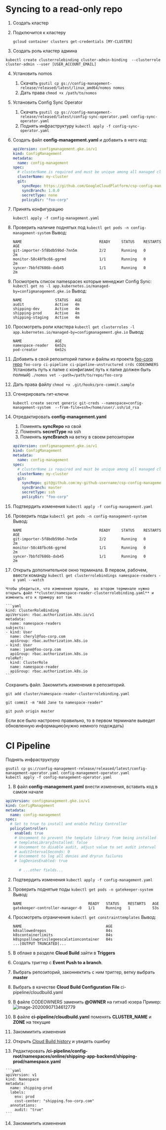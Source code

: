 # Syncing to a read-only repo

1. Создать кластер

2. Подключится к кластеру 

   ```
   gcloud container clusters get-credentials [MY-CLUSTER]
   ```

3. Создать роль кластер админа 

```
kubectl create clusterrolebinding cluster-admin-binding  --clusterrole cluster-admin --user [USER_ACCOUNT_EMAIL] 
```

4. Установить nomos 

   1. Скачать
      `gsutil cp gs://config-management-release/released/latest/linux_amd64/nomos nomos`
   2. Дать права
      `chmod +x /path/to/nomos`

5. Установить Config Sync Operator

   1. Скачать
      `gsutil cp gs://config-management-release/released/latest/config-sync-operator.yaml config-sync-operator.yaml`
   2. Поднять инфраструктуру 
      `kubectl apply -f config-sync-operator.yaml`

6. Создать файл  **config-management.yaml** и добавить в него код:

   ```yaml
   apiVersion: configmanagement.gke.io/v1
   kind: ConfigManagement
   metadata:
     name: config-management
   spec:
     # clusterName is required and must be unique among all managed clusters
     clusterName: my-cluster
     git:
       syncRepo: https://github.com/GoogleCloudPlatform/csp-config-management/
       syncBranch: 1.0.0
       secretType: none
       policyDir: "foo-corp"
   ```

7. Принять конфигурацию 

   ```
   kubectl apply -f config-management.yaml
   ```

8. Проверить наличие поднятых под
   `kubectl get pods -n config-management-system`
   Вывод:

   ```
   NAME                                   READY     STATUS    RESTARTS   AGE
   git-importer-5f8bdb59bd-7nn5m          2/2       Running   0          2m
   monitor-58c48fbc66-ggrmd               1/1       Running   0          2m
   syncer-7bbfd7686b-dxb45                1/1       Running   0          2m
   ```

9. Посмотреть список namespaces которые менеджит Config Sync:
   `kubectl get ns -l app.kubernetes.io/managed-by=configmanagement.gke.io`
   Вывод:

   ```
   NAME               STATUS   AGE
   audit              Active   4m
   shipping-dev       Active   4m
   shipping-prod      Active   4m
   shipping-staging   Active   4m
   ```

10. Просмотреть роли кластера
    `kubectl get clusterroles -l app.kubernetes.io/managed-by=configmanagement.gke.io`
    Вывод:

    ```
    NAME               AGE
    namespace-reader   6m52s
    pod-creator        6m52s
    ```

11. Добавить в  свой репозиторий папки и файлы из проекта  [foo-corp repo](https://github.com/GoogleCloudPlatform/csp-config-management/) 
    `foo-corp
    ci-pipeline
    ci-pipeline-unstructured
    crds
    CODEOWNERS`
    Установить путь к папке с конфигами( путь к папке должен быть полный)
     `./nomos vet --path=/path/to/repo/foo-corp`

12.  Дать права файлу
    `chmod +x .git/hooks/pre-commit.sample`

13. Cгенерировать гит-ключи

    ```
    kubectl create secret generic git-creds --namespace=config-management-system  --from-file=ssh=/home/user/.ssh/id_rsa
    ```

14. Отредактировать **config-management.yaml** 

    1. Поменять  **syncRepo** на свой
    2. Поменять **secretType** на ssh
    3.  Поменять  **syncBranch** на ветку в своем репозитории

    ```yaml
    apiVersion: configmanagement.gke.io/v1
    kind: ConfigManagement
    metadata:
      name: config-management
    spec:
      # clusterName is required and must be unique among all managed clusters
      clusterName: my-cluster
      git:
        syncRepo: git@github.com:my-github-username/csp-config-management.git
        syncBranch: master
        secretType: ssh
        policyDir: "foo-corp"
    ```



15.  Подтвердить изменения
    `kubectl apply -f config-management.yaml`

16. Проверить поды
    `kubectl get pods -n config-management-system`
    Вывод:

    ```
    NAME                                   READY     STATUS    RESTARTS   AGE
    git-importer-5f8bdb59bd-7nn5m          2/2       Running   0          2m
    monitor-58c48fbc66-ggrmd               1/1       Running   0          2m
    syncer-7bbfd7686b-dxb45                1/1       Running   0          2m
    ```

17.  Открыть дополнительное окно терминала. В первом, рабочем, ввести команду
    `kubectl get clusterrolebindings namespace-readers -o yaml --watch`

    Чтобы убедиться, что изменения прошли,  во втором терминале нужно открыть файл **cluster/namespace-reader-clusterrolebinding.yaml** и изменить его к примеру вот так

    ```yaml
    kind: ClusterRoleBinding
    apiVersion: rbac.authorization.k8s.io/v1
    metadata:
      name: namespace-readers
    subjects:
    - kind: User
      name: cheryl@foo-corp.com
      apiGroup: rbac.authorization.k8s.io
    - kind: User
      name: jane@foo-corp.com
      apiGroup: rbac.authorization.k8s.io
    roleRef:
      kind: ClusterRole
      name: namespace-reader
      apiGroup: rbac.authorization.k8s.io
    ```

Сохранить файл. Закомитить изменения в репозиторий.


```
git add cluster/namespace-reader-clusterrolebinding.yaml

git commit -m "Add Jane to namespace-reader"

git push origin master
```

Если все было настроено правильно, то в первом терминале выведет обновленную информацию(нужно немного подождать)

#                                         CI Pipeline

Поднять инфраструктуру

```
gsutil cp gs://config-management-release/released/latest/config-management-operator.yaml config-management-operator.yaml
kubectl apply -f config-management-operator.yaml
```

1.  В  файл **config-management.yaml** внести изменения, вставить код в  самом начале

   ```yaml
   apiVersion: configmanagement.gke.io/v1
   kind: ConfigManagement
   metadata:
     name: config-management
   spec:
     # Set to true to install and enable Policy Controller
     policyController:
       enabled: true
       # Uncomment to prevent the template library from being installed
       # templateLibraryInstalled: false
       # Uncomment to disable audit, adjust value to set audit interval
       # auditIntervalSeconds: 0
       # Uncomment to log all denies and dryrun failures
       # logDeniesEnabled: true
       
         # ...other fields...
   ```

2.   Подтвердить изменения 
   `kubectl apply -f config-management.yaml`

3. Проверить поднятые поды
   `kubectl get pods -n gatekeeper-system`
   Вывод:

   ```
   NAME                              READY   STATUS    RESTARTS   AGE
   gatekeeper-controller-manager-0   1/1     Running   1          53s
   ```

4. Просмотреть ограничения
   `kubectl get constrainttemplates`
   Вывод: 

   ```
   NAME                                      AGE
   k8sallowedrepos                           84s
   k8scontainerlimits                        84s
   k8spspallowprivilegeescalationcontainer   84s
   ...[OUTPUT TRUNCATED]...
   ```

5.  В облаке в разделе **Cloud Build** зайти в **Triggers**
6.  Cоздать триггер с **Event**  **Push to a branch**.
7.  Выбрать репозиторий, законнектить с ним триггер, ветку выбрать **master**
8.  Выбрать в качестве **Cloud Build Configuration File** ci-pipeline/cloudbuild.yaml
9. В  файле CODEOWNERS заменить **@OWNER** на гитхаб юзера 
   Пример:![image-20200907134612779](/home/anhelina/.config/Typora/typora-user-images/image-20200907134612779.png)

10.  В файле **ci-pipeline/cloudbuild.yaml** поменять  **CLUSTER_NAME** и  **ZONE** на текущие

11.  Закоммитить изменения

12. Открыть   [Cloud Build history](https://console.cloud.google.com/cloud-build/builds) и увидеть ошибку

13.  Редактировать **/ci-pipeline/config-root/namespaces/online/shipping-app-backend/shipping-prod/namespace.yaml**

    ```yaml
    apiVersion: v1
    kind: Namespace
    metadata:
      name: shipping-prod
      labels:
        env: prod
        cost-center: "shipping.foo-corp.com"
      annotations:
        audit: "true"
    ```

14. Закоммитить изменения
